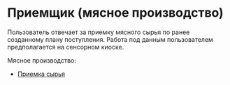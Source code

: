 # Приемщик (мясное производство)


Пользователь отвечает за приемку мясного сырья по ранее созданному плану поступления. Работа под данным пользователем предполагается на сенсорном киоске.


Мясное производство:

- [Приемка сырья](https://instruction-e4.github.io/erp4food/MeatManufacture/AcctptanceOfRawMaterials/)